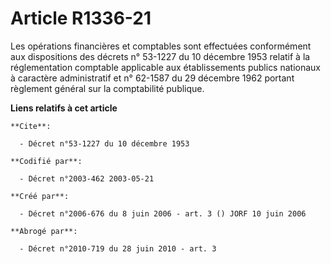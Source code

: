 # Article R1336-21

Les opérations financières et comptables sont effectuées conformément aux dispositions des décrets n° 53-1227 du 10 décembre
1953 relatif à la réglementation comptable applicable aux établissements publics nationaux à caractère administratif et n°
62-1587 du 29 décembre 1962 portant règlement général sur la comptabilité publique.

**Liens relatifs à cet article**

	**Cite**:

	  - Décret n°53-1227 du 10 décembre 1953

	**Codifié par**:

	  - Décret n°2003-462 2003-05-21

	**Créé par**:

	  - Décret n°2006-676 du 8 juin 2006 - art. 3 () JORF 10 juin 2006

	**Abrogé par**:

	  - Décret n°2010-719 du 28 juin 2010 - art. 3
